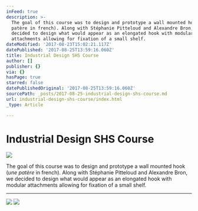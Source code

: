 ```yaml
---
inFeed: true
description: >-
  The goal of this course was to design and prototype a wall mounted hook (une
  patère in french). Along with Stéphanie Pitteloud and Alexandre Bron, we
  decided to design what would appear as an elongated hook with modular
  attachments allowing for fixation of a small shelf.
dateModified: '2017-08-23T15:02:21.117Z'
datePublished: '2017-08-25T13:59:16.060Z'
title: Industrial Design SHS Course
author: []
publisher: {}
via: {}
hasPage: true
starred: false
datePublishedOriginal: '2017-08-25T13:59:16.060Z'
sourcePath: _posts/2017-08-25-industrial-design-shs-course.md
url: industrial-design-shs-course/index.html
_type: Article

---
```

# Industrial Design SHS Course
![](https://the-grid-user-content.s3-us-west-2.amazonaws.com/827d9cad-fdd4-4808-9b55-1e2c19151dda.jpg)

The goal of this course was to design and prototype a wall mounted hook (_une patère_ in french). Along with Stéphanie Pitteloud and Alexandre Bron, we decided to design what would appear as an elongated hook with modular attachments allowing for fixation of a small shelf.

---

![](https://the-grid-user-content.s3-us-west-2.amazonaws.com/8ff549cc-4e4b-42d7-b579-a6ebe330f416.jpg)
![](https://the-grid-user-content.s3-us-west-2.amazonaws.com/a3f0cd4f-90bf-4113-9073-e830c0475273.jpg)